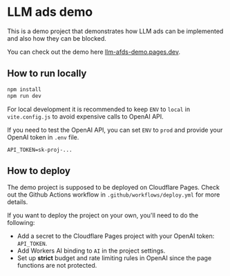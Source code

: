 # LLM ads demo

This is a demo project that demonstrates how LLM ads can be implemented and
also how they can be blocked.

You can check out the demo here [llm-afds-demo.pages.dev](https://llm-afds-demo.pages.dev/).

## How to run locally

```bash
npm install
npm run dev
```

For local development it is recommended to keep `ENV` to `local` in
`vite.config.js` to avoid expensive calls to OpenAI API.

If you need to test the OpenAI API, you can set `ENV` to `prod` and
provide your OpenAI token in `.env` file.

```properties
API_TOKEN=sk-proj-...
```

## How to deploy

The demo project is supposed to be deployed on Cloudflare Pages. Check out
the Github Actions workflow in `.github/workflows/deploy.yml` for more details.

If you want to deploy the project on your own, you'll need to do the following:

* Add a secret to the Cloudflare Pages project with your OpenAI token: `API_TOKEN`.
* Add Workers AI binding to `AI` in the project settings.
* Set up **strict** budget and rate limiting rules in OpenAI since the page
  functions are not protected.
